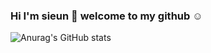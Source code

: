 ### Hi I'm sieun 👋 welcome to my github ☺
![Anurag's GitHub stats](https://github-readme-stats.vercel.app/api?username=truthofmyrrh&show_icons=true&theme=radical)
<!--
**truthofmyrrh/truthofmyrrh** is a ✨ _special_ ✨ repository because its `README.md` (this file) appears on your GitHub profile.

Here are some ideas to get you started:

- 🔭 I’m currently working on ajou university
- 🌱 I’m currently learning ...
- 👯 I’m looking to collaborate on ...
- 🤔 I’m looking for help with ...
- 📫 How to reach me: dbtldm@ajou.ac.kr
- 😄 Pronouns: ...
- ⚡ Fun fact: ...
-->
